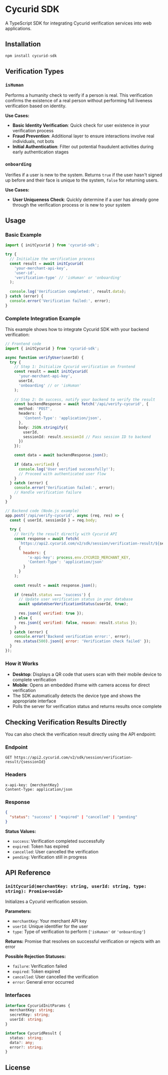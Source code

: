 # Cycurid SDK

A TypeScript SDK for integrating Cycurid verification services into web applications.

## Installation

```bash
npm install cycurid-sdk
```

## Verification Types

### `isHuman`
Performs a humanity check to verify if a person is real. This verification confirms the existence of a real person without performing full liveness verification based on identity.

**Use Cases:**
- **Basic Identity Verification**: Quick check for user existence in your verification process
- **Fraud Prevention**: Additional layer to ensure interactions involve real individuals, not bots
- **Initial Authentication**: Filter out potential fraudulent activities during early authentication stages

### `onboarding`
Verifies if a user is new to the system. Returns `true` if the user hasn't signed up before and their face is unique to the system, `false` for returning users.

**Use Cases:**
- **User Uniqueness Check**: Quickly determine if a user has already gone through the verification process or is new to your system

## Usage

### Basic Example

```typescript
import { initCycurid } from 'cycurid-sdk';

try {
  // Initialize the verification process
  const result = await initCycurid(
    'your-merchant-api-key',
    'user-id',
    'verification-type' // 'isHuman' or 'onboarding'
  );
  
  console.log('Verification completed:', result.data);
} catch (error) {
  console.error('Verification failed:', error);
}
```

### Complete Integration Example

This example shows how to integrate Cycurid SDK with your backend verification:

```typescript
// Frontend code
import { initCycurid } from 'cycurid-sdk';

async function verifyUser(userId) {
  try {
    // Step 1: Initialize Cycurid verification on frontend
    const result = await initCycurid(
      'your-merchant-api-key',
      userId,
      'onboarding' // or 'isHuman'
    );
    
    // Step 2: On success, notify your backend to verify the result
    const backendResponse = await fetch('/api/verify-cycurid', {
      method: 'POST',
      headers: {
        'Content-Type': 'application/json',
      },
      body: JSON.stringify({ 
        userId,
        sessionId: result.sessionId // Pass session ID to backend
      })
    });

    const data = await backendResponse.json();
    
    if (data.verified) {
      console.log('User verified successfully!');
      // Proceed with authenticated user flow
    }
  } catch (error) {
    console.error('Verification failed:', error);
    // Handle verification failure
  }
}
```

```javascript
// Backend code (Node.js example)
app.post('/api/verify-cycurid', async (req, res) => {
  const { userId, sessionId } = req.body;
  
  try {
    // Verify the result directly with Cycurid API
    const response = await fetch(
      `https://api2.cycurid.com/v2/sdk/session/verification-result/${sessionId}`,
      {
        headers: {
          'x-api-key': process.env.CYCURID_MERCHANT_KEY,
          'Content-Type': 'application/json'
        }
      }
    );
    
    const result = await response.json();
    
    if (result.status === 'success') {
      // Update user verification status in your database
      await updateUserVerificationStatus(userId, true);
      
      res.json({ verified: true });
    } else {
      res.json({ verified: false, reason: result.status });
    }
  } catch (error) {
    console.error('Backend verification error:', error);
    res.status(500).json({ error: 'Verification check failed' });
  }
});
```

### How it Works

- **Desktop**: Displays a QR code that users scan with their mobile device to complete verification
- **Mobile**: Opens an embedded iframe with camera access for direct verification
- The SDK automatically detects the device type and shows the appropriate interface
- Polls the server for verification status and returns results once complete

## Checking Verification Results Directly

You can also check the verification result directly using the API endpoint:

### Endpoint
```
GET https://api2.cycurid.com/v2/sdk/session/verification-result/{sessionId}
```

### Headers
```
x-api-key: {merchantKey}
Content-Type: application/json
```

### Response
```json
{
  "status": "success" | "expired" | "cancelled" | "pending"
}
```

**Status Values:**
- `success`: Verification completed successfully
- `expired`: Token has expired
- `cancelled`: User cancelled the verification
- `pending`: Verification still in progress

## API Reference

### `initCycurid(merchantKey: string, userId: string, type: string): Promise<void>`

Initializes a Cycurid verification session.

**Parameters:**
- `merchantKey`: Your merchant API key
- `userId`: Unique identifier for the user  
- `type`: Type of verification to perform (`'isHuman'` or `'onboarding'`)

**Returns:** Promise that resolves on successful verification or rejects with an error

**Possible Rejection Statuses:**
- `failure`: Verification failed
- `expired`: Token expired
- `cancelled`: User cancelled the verification
- `error`: General error occurred

### Interfaces

```typescript
interface CycuridInitParams {
  merchantKey: string;
  secretKey: string;
  userId: string;
}

interface CycuridResult {
  status: string;
  data?: any;
  error?: string;
}
```

## License
